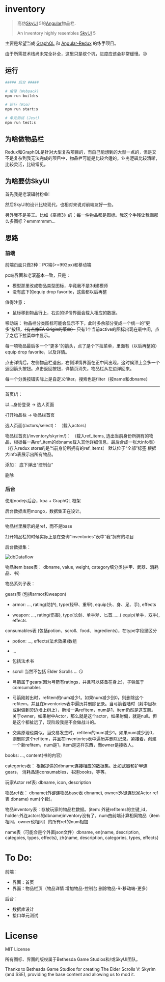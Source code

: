 # inventory
> 高仿[SkyUI](https://www.nexusmods.com/skyrimspecialedition/mods/12604) 5的[Angular](https://github.com/angular/angular)物品栏.
> 
> An Inventory highly resembles [SkyUI](https://www.nexusmods.com/skyrimspecialedition/mods/12604) 5

主要是希望当成 [GraphQL](https://github.com/graphql/graphql-js) 和 [Angular-Redux](https://github.com/angular-redux/store) 的练手项目。

由于所需技术栈尚未完全补全，这里只是挖个坑，进度应该会非常缓慢。😐

## 运行
``` bash
##### 后台 #####

# 编译 (Webpack)
npm run build:s

# 运行 (Koa)
npm run start:s

# 单元测试 (Jest)
npm run test:s

```

## 为啥做物品栏
Redux和GraphQL是针对大型复杂项目的，而自己能想到的大型一点的，但是又不是复杂到我无法完成的项目中，物品栏可能是比较合适的。业务逻辑比较清晰，比较灵活，比较常见。

## 为啥要仿SkyUI

首先我是老滚辐射粉😆!

然后SkyUI的设计比较现代，也相对来说对前端友好一些。

另外我不是美工。比如《巫师3》的：每一件物品都是图标。我这个手残让我画那么多图标？emmmmmm...

## 思路

### 前端
前端页面只做2种：PC端(>=992px)和移动端

pc端界面和老滚基本一致，只是：
- 模型那里改成物品类型图标，毕竟我不是3d建模师
- 没有底下的equip drop favorite，这些都以后再整

值得注意：
- 鼠标移到物品行上，右边的详情界面会载入相应的数据。

移动端：
物品栏分类图标可能会显示不下，此时多余部分变成一个统一的“更多”按钮，~~（有点像EA Origin的菜单）~~ 只有1个当前active的图标出现在最中间，点了之后下拉菜单中显示。

每一项物品最后多一个“更多”的箭头，点了是个下拉菜单，里面有（以后再整的）equip drop favorite，以及详情。

点击详情后，左侧物品栏退出，右侧详情界面在正中间出现，这时候顶上会多一个返回箭头按钮。点击返回按钮，详情页消失，物品栏从左边弹回来。

每一个分类按钮实际上是自定义filter。搜索也是filter（按name和dbname）

---------------------------------------
首页(/)：

以...身份登录 -> 选人页面  

打开物品栏 -> 物品栏首页

选人页面(/actors/select)：
（载入actors）

物品栏首页(/inventory/skyrim/)：
（载入ref_items, 选出当前身份所拥有的物品，根据每一条ref_item的dbname载入其他详细信息，最后合成一张大info表）
（存入redux store的是当前身份所拥有的ref_items）
默认位于“全部”标签
根据大info表展示出所有物品。

添加： 底下弹出“控制台”

删除


### 后台

使用nodejs后台，koa + GraphQL 框架

后台数据库用mongo，数据集正在设计。

---------------------------------------

物品栏里展示的是ref，而不是base

打开物品栏的时候实际上是在查询“inventories”表中“我”拥有的项目

后台数据集：

![dbDataflow](https://i.imgur.com/4kHhkqV.png)

物品item base表： dbname, value, weight, category填分类(护甲、武器、消耗品、书)

物品系列子表：

gears表 (包括armor和weapon)

- armor: ..., rating(防护), type(轻甲、重甲), equip(头、身、足、手), effects

- weapon: ..., rating(伤害), type(长剑、单手斧、匕首……) equip(单手，双手), effects

consumables表 (包括potion、scroll、food、ingredients)，在type字段里区分

- potion: ..., effects(法术效果)数组

- ...

- 包括法术书

- scroll 当然不包括 Elder Scrolls ... 😏

- 弓箭属于gears(因为弓箭有ratings，并且可以装备在身上)，子弹属于comsumables

- 弓箭刚射出时，refitem的num减少1。如果num减少到0，则删除这个refitem，并且在inventories表中遍历并删除记录。当弓箭着陆时（射中目标或射偏到旁边墙上树上），新增一条refitem，num是1，item仍然是这支箭。关于owner，如果射中Actor，那么就是这个actor，如果射偏，就是null。但是这个都扯远了，现阶段我是不会做战斗的。

- 交易原理也类似。当交易发生时，refitem的num减少1。如果num减少到0，则删除这个refitem，并且在inventories表中遍历并删除记录。紧接着，创建一个新refitem，num是1，item是这样东西，而owner是接收人。

books: ..., content(书的内容)

categories表： 根据提供的dbname连接相应的数据集。比如武器和护甲连gears， 消耗品连consumables，书连books，等等。

玩家Actor ref表: dbname, icon, description

物品ref表： dbname(外键连物品base表 dbname), owner(外键连玩家Actor ref表 dbname)
num(个数)。

物品inventory表：存放玩家的物品栏数据。(item: 外链refItems的主键_id，holder:外连actors的dbname)inventory没有了，num由前端计算相同物品（item相同，owner也相同）的所有ref的num相加

name表（可能会是个外置json文件）dbname, en{name, description, categoies, types, effects}, zh{name, description, categories, types, effects}

# To Do:

前端：

- 界面：首页
- 界面：物品栏页（物品详情 增加物品-控制台 删除物品-R-移动端-更多）

后台：

- 数据库设计
- 接口单元测试

# License

MIT License

所有图标、界面的版权属于Bethesda Game Studios和/或SkyUI团队。

Thanks to Bethesda Game Studios for creating The Elder Scrolls V: Skyrim (and SSE), providing the base content and allowing us to mod it.
